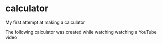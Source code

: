 # calculator
My first attempt at making a calculator

The following calculator was created while watching watching a YouTube video
